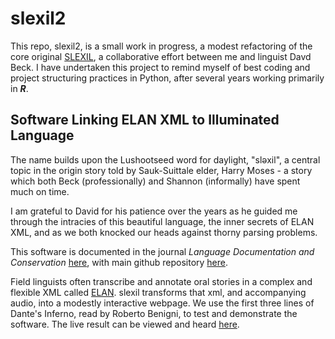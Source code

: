 # slexil2

This repo, slexil2, is a small work in progress, a modest refactoring
of the core original
[SLEXIL](https://github.com/davidjamesbeck/slexil), a collaborative
effort
between me and linguist Davd Beck.  I have undertaken this project to
remind myself of best coding and project structuring practices in
Python, after several years working primarily in <b><i>R</i></b>.


## Software Linking ELAN XML to Illuminated Language ##

The name builds upon the Lushootseed word for daylight, "sləxil", a
central topic in the origin story told by Sauk-Suittale elder, Harry
Moses - a story which both Beck (professionally) and Shannon
(informally) have spent much on time.

I am grateful to David for his patience over the years as he guided me
through the intracies of this beautiful language, the inner secrets of
ELAN XML, and as we both knocked our heads against thorny parsing problems.

This software is documented in the journal *Language Documentation and Conservation*
[here](https://scholarspace.manoa.hawaii.edu/bitstream/10125/24948/beck_shannon.pdf),
with main github repository
[here](https://github.com/davidjamesbeck/slexil).

Field linguists often transcribe and annotate  oral stories in a complex and
flexible XML called
[ELAN](https://en.wikipedia.org/wiki/ELAN_software).  slexil
transforms that xml, and accompanying audio, into a modestly
interactive webpage.  We use the first three lines of Dante's Inferno,
read by Roberto Benigni, to test and demonstrate the software.  The
live result can be viewed and heard
[here](https://pshannon.net/inferno/).






